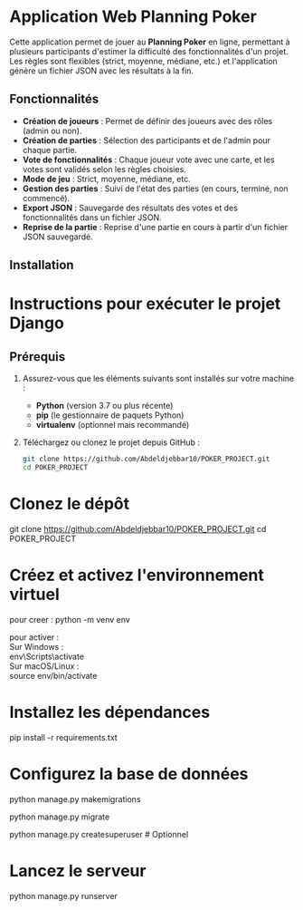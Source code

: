 # Application Web Planning Poker

Cette application permet de jouer au **Planning Poker** en ligne, permettant à plusieurs participants d'estimer la difficulté des fonctionnalités d'un projet. Les règles sont flexibles (strict, moyenne, médiane, etc.) et l'application génère un fichier JSON avec les résultats à la fin.

## Fonctionnalités

- **Création de joueurs** : Permet de définir des joueurs avec des rôles (admin ou non).
- **Création de parties** : Sélection des participants et de l'admin pour chaque partie.
- **Vote de fonctionnalités** : Chaque joueur vote avec une carte, et les votes sont validés selon les règles choisies.
- **Mode de jeu** : Strict, moyenne, médiane, etc.
- **Gestion des parties** : Suivi de l'état des parties (en cours, terminé, non commencé).
- **Export JSON** : Sauvegarde des résultats des votes et des fonctionnalités dans un fichier JSON.
- **Reprise de la partie** : Reprise d'une partie en cours à partir d'un fichier JSON sauvegardé.

## Installation

# **Instructions pour exécuter le projet Django**

## **Prérequis**

1. Assurez-vous que les éléments suivants sont installés sur votre machine :
   - **Python** (version 3.7 ou plus récente)
   - **pip** (le gestionnaire de paquets Python)
   - **virtualenv** (optionnel mais recommandé)

2. Téléchargez ou clonez le projet depuis GitHub :
   ```bash
   git clone https://github.com/Abdeldjebbar10/POKER_PROJECT.git
   cd POKER_PROJECT
# Clonez le dépôt
git clone https://github.com/Abdeldjebbar10/POKER_PROJECT.git
cd POKER_PROJECT

# Créez et activez l'environnement virtuel
pour creer : 
python -m venv env     


pour activer :   
Sur Windows :  
env\Scripts\activate  
Sur macOS/Linux :  
source env/bin/activate


# Installez les dépendances
pip install -r requirements.txt

# Configurez la base de données

python manage.py makemigrations

python manage.py migrate    

python manage.py createsuperuser  # Optionnel

# Lancez le serveur
python manage.py runserver






























